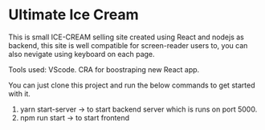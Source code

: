 # Ultimate Ice Cream

This is small ICE-CREAM selling site created using React and nodejs as backend, this site is well compatible for screen-reader users to, you can also nevigate using keyboard on each page.

Tools used: VScode.
CRA for boostraping new React app.

You can just clone this project and run the below commands to get started with it.

1) yarn start-server -> to start backend server which is runs on port 5000.
2) npm run start -> to start frontend 
